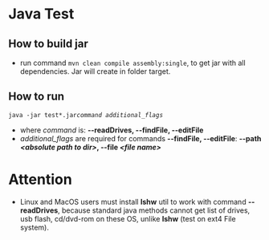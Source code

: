 # Java Test 
## How to build jar
* run command `mvn clean compile assembly:single`, to get jar with all dependencies. Jar will create in folder target.

## How to run
`java -jar test*.jar`*`command additional_flags`*
  * where *command* is: **--readDrives, --findFile, --editFile**
  * *additional_flags* are required for commands **--findFile, --editFile**: **--path *\<absolute path to dir\>*, --file *\<file name\>***
  
# Attention
* Linux and MacOS users must install **lshw** util to work with command **--readDrives**, because standard java methods cannot get list of drives, usb flash, cd/dvd-rom on these OS, unlike **lshw** (test on ext4 File system).
